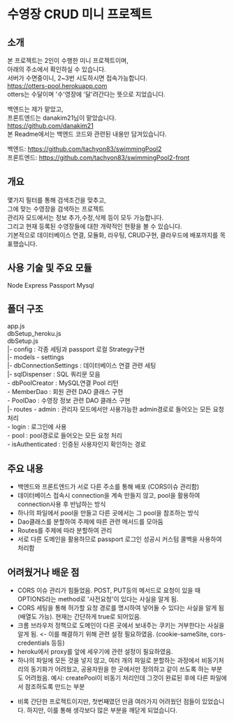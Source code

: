# 수영장 CRUD 미니 프로젝트
   
   
   
## 소개
  
본 프로젝트는 2인이 수행한 미니 프로젝트이며,   
아래의 주소에서 확인하실 수 있습니다.  
서버가 수면중이니, 2~3번 시도하시면 접속가능합니다.  
https://otters-pool.herokuapp.com  
otters는 수달이며 '수'영장에 '달'려간다는 뜻으로 지었습니다.  
  
백엔드는 제가 맡았고,  
프론트엔드는 danakim21님이 맡았습니다.  
https://github.com/danakim21  
본 Readme에서는 백엔드 코드와 관련된 내용만 담겨있습니다.  
  
백엔드: https://github.com/tachyon83/swimmingPool2  
프론트엔드: https://github.com/tachyon83/swimmingPool2-front  
  
  
  
## 개요
  
몇가지 필터를 통해 검색조건을 맞추고,  
그에 맞는 수영장을 검색하는 프로젝트  
관리자 모드에서는 정보 추가,수정,삭제 등이 모두 가능합니다.  
그리고 현재 등록된 수영장들에 대한 개략적인 현황을 볼 수 있습니다.  
기본적으로 데이터베이스 연결, 모듈화, 라우팅, CRUD구현, 클라우드에 배포까지를 목표했습니다.  
  
  
  
## 사용 기술 및 주요 모듈
  
Node Express Passport Mysql
  
  
  
## 폴더 구조
  
app.js  
dbSetup_heroku.js  
dbSetup.js  
|- config : 각종 세팅과 passport 로컬 Strategy구현  
|- models - settings  
                |- dbConnectionSettings : 데이터베이스 연결 관련 세팅  
                |- sqlDispenser : SQL 쿼리문 모음  
          - dbPoolCreator : MySQL연결 Pool 리턴  
          - MemberDao : 회원 관련 DAO 클래스 구현  
          - PoolDao : 수영장 정보 관련 DAO 클래스 구현  
|- routes - admin : 관리자 모드에서만 사용가능한 admin경로로 들어오는 모든 요청 처리  
          - login : 로그인에 사용  
          - pool : pool경로로 들어오는 모든 요청 처리  
          - isAuthenticated : 인증된 사용자인지 확인하는 경로  
  
  
  
## 주요 내용
  
- 백엔드와 프론트엔드가 서로 다른 주소를 통해 배포 (CORS이슈 관리함)  
- 데이터베이스 접속시 connection을 계속 만들지 않고, pool을 활용하여 connection사용 후 반납하는 방식
- 하나의 파일에서 pool을 만들고 다른 곳에서는 그 pool을 참조하는 방식
- Dao클래스를 분할하여 주제에 따른 관련 메서드를 모아둠
- Routes를 주제에 따라 분할하여 관리
- 서로 다른 도메인을 활용하므로 passport 로그인 성공시 커스텀 콜백을 사용하여 처리함
  
        
        
## 어려웠거나 배운 점
  
- CORS 이슈 관리가 힘들었음. POST, PUT등의 메서드로 요청이 있을 때 OPTIONS라는 method로 '사전요청'이 있다는 사실을 알게 됨.
- CORS 세팅을 통해 허가할 요청 경로를 명시하여 넣어둘 수 있다는 사실을 알게 됨 (배열도 가능). 현재는 간단하게 true로 되어있음.
- 크롬 브라우저 정책으로 도메인이 다른 곳에서 보내주는 쿠키는 거부한다는 사실을 알게 됨. <- 이를 해결하기 위해 관련 설정 필요하였음.
  (cookie-sameSite, cors-credentials 등등)
- heroku에서 proxy를 앞에 세우기에 관련 설정이 필요하였음.
- 하나의 파일에 모든 것을 넣지 않고, 여러 개의 파일로 분할하는 과정에서 비동기처리의 동기화가 어려웠고,
  공용자원을 한 곳에서만 정의하고 같이 쓰도록 하는 부분도 어려웠음.
  예시: createPool이 비동기 처리인데 그것이 완료된 후에 다른 파일에서 참조하도록 만드는 부분
    
    
    
* 비록 간단한 프로젝트이지만, 첫번째였던 만큼 여러가지 어려웠던 점들이 있었습니다. 하지만, 이를 통해 생각보다 많은 부분을 깨닫게 되었습니다.  


